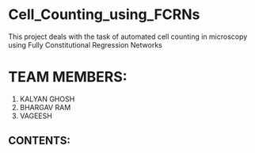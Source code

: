 # Cell_Counting_using_FCRNs
This project deals with the task of automated cell counting in microscopy using Fully Constitutional Regression Networks

# TEAM MEMBERS:
1. KALYAN GHOSH
2. BHARGAV RAM
3. VAGEESH

## CONTENTS:

